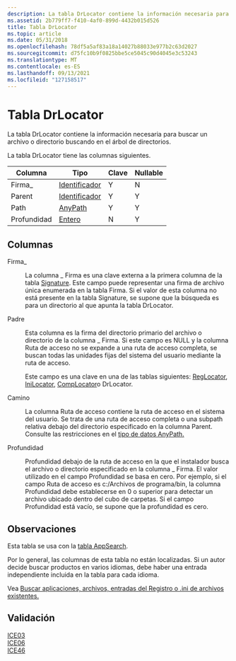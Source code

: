 ```yaml
---
description: La tabla DrLocator contiene la información necesaria para buscar un archivo o directorio buscando en el árbol de directorios.
ms.assetid: 2b779ff7-f410-4af0-899d-4432b015d526
title: Tabla DrLocator
ms.topic: article
ms.date: 05/31/2018
ms.openlocfilehash: 78df5a5af83a18a14027b88033e977b2c63d2027
ms.sourcegitcommit: d75fc10b9f0825bbe5ce5045c90d4045e3c53243
ms.translationtype: MT
ms.contentlocale: es-ES
ms.lasthandoff: 09/13/2021
ms.locfileid: "127158517"
---
```

# <a name="drlocator-table"></a>Tabla DrLocator

La tabla DrLocator contiene la información necesaria para buscar un archivo o directorio buscando en el árbol de directorios.

La tabla DrLocator tiene las columnas siguientes.



| Columna      | Tipo                         | Clave | Nullable |
|-------------|------------------------------|-----|----------|
| Firma\_ | [Identificador](identifier.md) | Y   | N        |
| Parent      | [Identificador](identifier.md) | Y   | Y        |
| Path        | [AnyPath](anypath.md)       | Y   | Y        |
| Profundidad       | [Entero](integer.md)       | N   | Y        |



 

## <a name="columns"></a>Columnas

<dl> <dt>

<span id="Signature_"></span><span id="signature_"></span><span id="SIGNATURE_"></span>Firma\_
</dt> <dd>

La columna \_ Firma es una clave externa a la primera columna de la tabla [Signature](signature-table.md). Este campo puede representar una firma de archivo única enumerada en la tabla Firma. Si el valor de esta columna no está presente en la tabla Signature, se supone que la búsqueda es para un directorio al que apunta la tabla DrLocator.

</dd> <dt>

<span id="Parent"></span><span id="parent"></span><span id="PARENT"></span>Padre
</dt> <dd>

Esta columna es la firma del directorio primario del archivo o directorio de la columna \_ Firma. Si este campo es NULL y la columna Ruta de acceso no se expande a una ruta de acceso completa, se buscan todas las unidades fijas del sistema del usuario mediante la ruta de acceso.

Este campo es una clave en una de las tablas siguientes: [RegLocator](reglocator-table.md), [IniLocator](inilocator-table.md), [CompLocator](complocator-table.md)o DrLocator.

</dd> <dt>

<span id="Path"></span><span id="path"></span><span id="PATH"></span>Camino
</dt> <dd>

La columna Ruta de acceso contiene la ruta de acceso en el sistema del usuario. Se trata de una ruta de acceso completa o una subpath relativa debajo del directorio especificado en la columna Parent. Consulte las restricciones en el [tipo de datos AnyPath.](anypath.md)

</dd> <dt>

<span id="Depth"></span><span id="depth"></span><span id="DEPTH"></span>Profundidad
</dt> <dd>

Profundidad debajo de la ruta de acceso en la que el instalador busca el archivo o directorio especificado en la columna \_ Firma. El valor utilizado en el campo Profundidad se basa en cero. Por ejemplo, si el campo Ruta de acceso es c:/Archivos de programa/bin, la columna Profundidad debe establecerse en 0 o superior para detectar un archivo ubicado dentro del cubo de carpetas. Si el campo Profundidad está vacío, se supone que la profundidad es cero.

</dd> </dl>

## <a name="remarks"></a>Observaciones

Esta tabla se usa con la [tabla AppSearch](appsearch-table.md).

Por lo general, las columnas de esta tabla no están localizadas. Si un autor decide buscar productos en varios idiomas, debe haber una entrada independiente incluida en la tabla para cada idioma.

Vea [Buscar aplicaciones, archivos, entradas del Registro o .ini de archivos existentes.](searching-for-existing-applications-files-registry-entries-or--ini-file-entries.md)

## <a name="validation"></a>Validación

<dl>

[ICE03](ice03.md)  
[ICE06](ice06.md)  
[ICE46](ice46.md)  
</dl>

 

 



